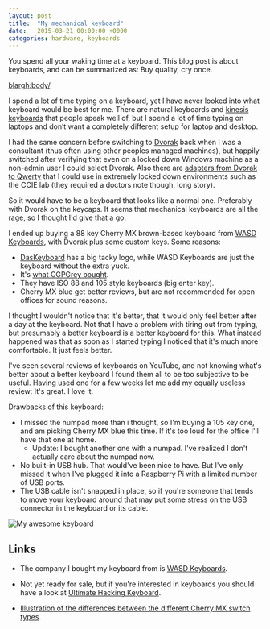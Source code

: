 ```yaml
---
layout: post
title:  "My mechanical keyboard"
date:   2015-03-21 00:00:00 +0000
categories: hardware, keyboards
---
```

You spend all your waking time at a keyboard. This blog post is about
keyboards, and can be summarized as: Buy quality, cry once.

<blargh:body/>

I spend a lot of time typing on a keyboard, yet I have never looked
into what keyboard would be best for me. There are natural keyboards
and [kinesis keyboards][kinesis] that people speak well of, but I
spend a lot of time typing on laptops and don’t want a completely
different setup for laptop and desktop.

I had the same concern before switching to [Dvorak][dvorak] back when
I was a consultant (thus often using other peoples managed machines),
but happily switched after verifying that even on a locked down
Windows machine as a non-admin user I could select Dvorak. Also there
are [adapters from Dvorak to Qwerty][qido] that I could use in
extremely locked down environments such as the CCIE lab (they required
a doctors note though, long story).

So it would have to be a keyboard that looks like a normal
one. Preferably with Dvorak on the keycaps. It seems that mechanical
keyboards are all the rage, so I thought I'd give that a go.

I ended up buying a 88 key Cherry MX brown-based keyboard from [WASD
Keyboards][wasd], with Dvorak plus some custom keys. Some reasons:

* [DasKeyboard][daskeyboard] has a big tacky logo, while WASD
  Keyboards are just the keyboard without the extra yuck.
* It's [what CGPGrey bought][cgpgrey].
* They have ISO 88 and 105 style keyboards (big enter key).
* Cherry MX blue get better reviews, but are not recommended for open
  offices for sound reasons.

I thought I wouldn't notice that it's better, that it would only feel
better after a day at the keyboard. Not that I have a problem with
tiring out from typing, but presumably a better keyboard is a better
keyboard for this. What instead happened was that as soon as I started
typing I noticed that it's much more comfortable. It just feels
better.

I've seen several reviews of keyboards on YouTube, and not knowing
what's better about a better keyboard I found them all to be too
subjective to be useful. Having used one for a few weeks let me add my
equally useless review: It's great. I love it.

Drawbacks of this keyboard:

* I missed the numpad more than i thought, so I'm buying a 105 key
  one, and am picking Cherry MX blue this time. If it's too loud for
  the office I'll have that one at home.
  * Update: I bought another one with a numpad. I've realized I don't
    actually care about the numpad now.
* No built-in USB hub. That would've been nice to have. But I've only
  missed it when I've plugged it into a Raspberry Pi with a limited
  number of USB ports.
* The USB cable isn't snapped in place, so if you're someone that
  tends to move your keyboard around that may put some stress on the
  USB connector in the keyboard or its cable.

![My awesome keyboard](https://blog.habets.se/static/2015-03-keyboard.jpg)

Links
-----

* The company I bought my keyboard from is [WASD
  Keyboards][wasd].

* Not yet ready for sale, but if you're interested in keyboards you
  should have a look at [Ultimate Hacking
  Keyboard][hacking].

* [Illustration of the differences between the different Cherry MX
  switch types][switches].


[kinesis]: https://www.kinesis-ergo.com/shop/advantage-for-pc-mac/
[dvorak]: http://en.wikipedia.org/wiki/Dvorak_Simplified_Keyboard
[qido]: http://www.keyghost.com/qido/
[wasd]: http://www.wasdkeyboards.com/
[daskeyboard]: http://www.daskeyboard.com/
[cgpgrey]: https://twitter.com/cgpgrey/status/553156046026731520
[hacking]: https://ultimatehackingkeyboard.com
[switches]: http://www.keyboardco.com/blog/index.php/2012/12/an-introduction-to-cherry-mx-mechanical-switches/

